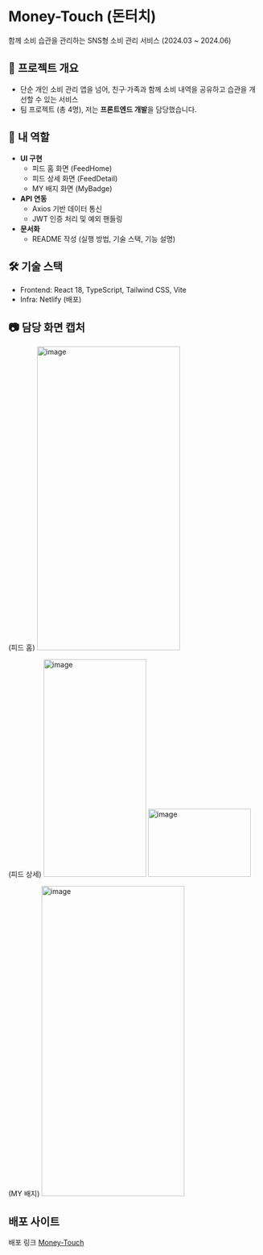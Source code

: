 # Money-Touch (돈터치)
함께 소비 습관을 관리하는 SNS형 소비 관리 서비스 (2024.03 ~ 2024.06)

## 📌 프로젝트 개요
- 단순 개인 소비 관리 앱을 넘어, 친구·가족과 함께 소비 내역을 공유하고 습관을 개선할 수 있는 서비스
- 팀 프로젝트 (총 4명), 저는 **프론트엔드 개발**을 담당했습니다.

## 👤 내 역할
- **UI 구현**
  - 피드 홈 화면 (FeedHome)
  - 피드 상세 화면 (FeedDetail)
  - MY 배지 화면 (MyBadge)
- **API 연동**
  - Axios 기반 데이터 통신
  - JWT 인증 처리 및 예외 핸들링
- **문서화**
  - README 작성 (실행 방법, 기술 스택, 기능 설명)

## 🛠 기술 스택
- Frontend: React 18, TypeScript, Tailwind CSS, Vite
- Infra: Netlify (배포)

## 📷 담당 화면 캡처
(피드 홈)
<img width="284" height="603" alt="image" src="https://github.com/user-attachments/assets/68f4b10c-0247-43f5-8f57-1a6ddc465b4c" />

(피드 상세)
<img width="204" height="432" alt="image" src="https://github.com/user-attachments/assets/a0db5e1b-76ec-45b4-adf6-484ac9f45d0d" />
<img width="204" height="135" alt="image" src="https://github.com/user-attachments/assets/3c8bcf56-8556-41d1-8859-46035d0cb2e1" />

(MY 배지)
<img width="284" height="616" alt="image" src="https://github.com/user-attachments/assets/76912ea0-0b46-4b02-a451-77cac51e69c0" />


## 배포 사이트
배포 링크
[Money-Touch](https://dont-touch.netlify.app/)
